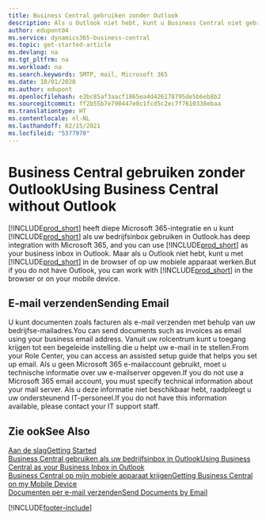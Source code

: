 ```yaml
---
title: Business Central gebruiken zonder Outlook
description: Als u Outlook niet hebt, kunt u Business Central niet gebruiken als uw bedrijfsinbox in Outlook, maar u kunt in een browser werken of op uw mobiele apparaat.
author: edupont04
ms.service: dynamics365-business-central
ms.topic: get-started-article
ms.devlang: na
ms.tgt_pltfrm: na
ms.workload: na
ms.search.keywords: SMTP, mail, Microsoft 365
ms.date: 10/01/2020
ms.author: edupont
ms.openlocfilehash: e3bc85af3aacf1865ea4d426178795de5b6eb8b2
ms.sourcegitcommit: ff2b55b7e790447e0c1fcd5c2ec7f7610338ebaa
ms.translationtype: HT
ms.contentlocale: nl-NL
ms.lasthandoff: 02/15/2021
ms.locfileid: "5377970"
---
```

# <a name="using-business-central-without-outlook"></a><span data-ttu-id="a797b-103">Business Central gebruiken zonder Outlook</span><span class="sxs-lookup"><span data-stu-id="a797b-103">Using Business Central without Outlook</span></span>
[!INCLUDE[prod_short](includes/prod_short.md)] <span data-ttu-id="a797b-104">heeft diepe Microsoft 365-integratie en u kunt [!INCLUDE[prod_short](includes/prod_short.md)] als uw bedrijfsinbox gebruiken in Outlook.</span><span class="sxs-lookup"><span data-stu-id="a797b-104">has deep integration with Microsoft 365, and you can use [!INCLUDE[prod_short](includes/prod_short.md)] as your business inbox in Outlook.</span></span> <span data-ttu-id="a797b-105">Maar als u Outlook niet hebt, kunt u met [!INCLUDE[prod_short](includes/prod_short.md)] in de browser of op uw mobiele apparaat werken.</span><span class="sxs-lookup"><span data-stu-id="a797b-105">But if you do not have Outlook, you can work with [!INCLUDE[prod_short](includes/prod_short.md)] in the browser or on your mobile device.</span></span>  

## <a name="sending-email"></a><span data-ttu-id="a797b-106">E-mail verzenden</span><span class="sxs-lookup"><span data-stu-id="a797b-106">Sending Email</span></span>
<span data-ttu-id="a797b-107">U kunt documenten zoals facturen als e-mail verzenden met behulp van uw bedrijfse-mailadres.</span><span class="sxs-lookup"><span data-stu-id="a797b-107">You can send documents such as invoices as email using your business email address.</span></span> <span data-ttu-id="a797b-108">Vanuit uw rolcentrum kunt u toegang krijgen tot een begeleide instelling die u helpt uw e-mail in te stellen.</span><span class="sxs-lookup"><span data-stu-id="a797b-108">From your Role Center, you can access an assisted setup guide that helps you set up email.</span></span> <span data-ttu-id="a797b-109">Als u geen Microsoft 365 e-mailaccount gebruikt, moet u technische informatie over uw e-mailserver opgeven.</span><span class="sxs-lookup"><span data-stu-id="a797b-109">If you do not use a Microsoft 365 email account, you must specify technical information about your mail server.</span></span> <span data-ttu-id="a797b-110">Als u deze informatie niet beschikbaar hebt, raadpleegt u uw ondersteunend IT-personeel.</span><span class="sxs-lookup"><span data-stu-id="a797b-110">If you do not have this information available, please contact your IT support staff.</span></span>  


## <a name="see-also"></a><span data-ttu-id="a797b-111">Zie ook</span><span class="sxs-lookup"><span data-stu-id="a797b-111">See Also</span></span>
[<span data-ttu-id="a797b-112">Aan de slag</span><span class="sxs-lookup"><span data-stu-id="a797b-112">Getting Started</span></span>](product-get-started.md)  
[<span data-ttu-id="a797b-113">Business Central gebruiken als uw bedrijfsinbox in Outlook</span><span class="sxs-lookup"><span data-stu-id="a797b-113">Using Business Central as your Business Inbox in Outlook</span></span>](admin-outlook.md)  
[<span data-ttu-id="a797b-114">Business Central op mijn mobiele apparaat krijgen</span><span class="sxs-lookup"><span data-stu-id="a797b-114">Getting Business Central on my Mobile Device</span></span>](install-mobile-app.md)  
[<span data-ttu-id="a797b-115">Documenten per e-mail verzenden</span><span class="sxs-lookup"><span data-stu-id="a797b-115">Send Documents by Email</span></span>](ui-how-send-documents-email.md)


[!INCLUDE[footer-include](includes/footer-banner.md)]